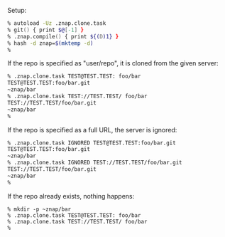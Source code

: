 Setup:
```zsh
% autoload -Uz .znap.clone.task
% git() { print $@[-1] }
% .znap.compile() { print ${(D)1} }
% hash -d znap=$(mktemp -d)
%
```

If the repo is specified as "user/repo", it is cloned from the given server:
```zsh
% .znap.clone.task TEST@TEST.TEST: foo/bar
TEST@TEST.TEST:foo/bar.git
~znap/bar
% .znap.clone.task TEST://TEST.TEST/ foo/bar
TEST://TEST.TEST/foo/bar.git
~znap/bar
%
```

If the repo is specified as a full URL, the server is ignored:
```zsh
% .znap.clone.task IGNORED TEST@TEST.TEST:foo/bar.git
TEST@TEST.TEST:foo/bar.git
~znap/bar
% .znap.clone.task IGNORED TEST://TEST.TEST/foo/bar.git
TEST://TEST.TEST/foo/bar.git
~znap/bar
%
```

If the repo already exists, nothing happens:
```
% mkdir -p ~znap/bar
% .znap.clone.task TEST@TEST.TEST: foo/bar
% .znap.clone.task TEST://TEST.TEST/ foo/bar
%
```

